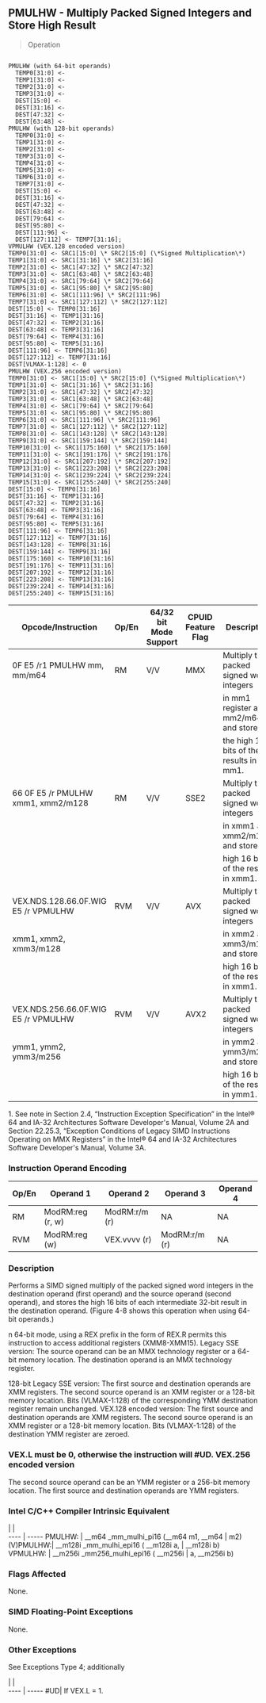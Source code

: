 ## PMULHW - Multiply Packed Signed Integers and Store High Result

> Operation
``` slim

PMULHW (with 64-bit operands)
  TEMP0[31:0] <-
  TEMP1[31:0] <-
  TEMP2[31:0] <-
  TEMP3[31:0] <-
  DEST[15:0] <-
  DEST[31:16] <-
  DEST[47:32] <-
  DEST[63:48] <-
PMULHW (with 128-bit operands)
  TEMP0[31:0] <-
  TEMP1[31:0] <-
  TEMP2[31:0] <-
  TEMP3[31:0] <-
  TEMP4[31:0] <-
  TEMP5[31:0] <-
  TEMP6[31:0] <-
  TEMP7[31:0] <-
  DEST[15:0] <-
  DEST[31:16] <-
  DEST[47:32] <-
  DEST[63:48] <-
  DEST[79:64] <-
  DEST[95:80] <-
  DEST[111:96] <-
  DEST[127:112] <- TEMP7[31:16];
VPMULHW (VEX.128 encoded version)
TEMP0[31:0] <- SRC1[15:0] \* SRC2[15:0] (\*Signed Multiplication\*)
TEMP1[31:0] <- SRC1[31:16] \* SRC2[31:16]
TEMP2[31:0] <- SRC1[47:32] \* SRC2[47:32]
TEMP3[31:0] <- SRC1[63:48] \* SRC2[63:48]
TEMP4[31:0] <- SRC1[79:64] \* SRC2[79:64]
TEMP5[31:0] <- SRC1[95:80] \* SRC2[95:80]
TEMP6[31:0] <- SRC1[111:96] \* SRC2[111:96]
TEMP7[31:0] <- SRC1[127:112] \* SRC2[127:112]
DEST[15:0] <- TEMP0[31:16]
DEST[31:16] <- TEMP1[31:16]
DEST[47:32] <- TEMP2[31:16]
DEST[63:48] <- TEMP3[31:16]
DEST[79:64] <- TEMP4[31:16]
DEST[95:80] <- TEMP5[31:16]
DEST[111:96] <- TEMP6[31:16]
DEST[127:112] <- TEMP7[31:16]
DEST[VLMAX-1:128] <- 0
PMULHW (VEX.256 encoded version)
TEMP0[31:0] <- SRC1[15:0] \* SRC2[15:0] (\*Signed Multiplication\*)
TEMP1[31:0] <- SRC1[31:16] \* SRC2[31:16]
TEMP2[31:0] <- SRC1[47:32] \* SRC2[47:32]
TEMP3[31:0] <- SRC1[63:48] \* SRC2[63:48]
TEMP4[31:0] <- SRC1[79:64] \* SRC2[79:64]
TEMP5[31:0] <- SRC1[95:80] \* SRC2[95:80]
TEMP6[31:0] <- SRC1[111:96] \* SRC2[111:96]
TEMP7[31:0] <- SRC1[127:112] \* SRC2[127:112]
TEMP8[31:0] <- SRC1[143:128] \* SRC2[143:128]
TEMP9[31:0] <- SRC1[159:144] \* SRC2[159:144]
TEMP10[31:0] <- SRC1[175:160] \* SRC2[175:160]
TEMP11[31:0] <- SRC1[191:176] \* SRC2[191:176]
TEMP12[31:0] <- SRC1[207:192] \* SRC2[207:192]
TEMP13[31:0] <- SRC1[223:208] \* SRC2[223:208]
TEMP14[31:0] <- SRC1[239:224] \* SRC2[239:224]
TEMP15[31:0] <- SRC1[255:240] \* SRC2[255:240]
DEST[15:0] <- TEMP0[31:16]
DEST[31:16] <- TEMP1[31:16]
DEST[47:32] <- TEMP2[31:16]
DEST[63:48] <- TEMP3[31:16]
DEST[79:64] <- TEMP4[31:16]
DEST[95:80] <- TEMP5[31:16]
DEST[111:96] <- TEMP6[31:16]
DEST[127:112] <- TEMP7[31:16]
DEST[143:128] <- TEMP8[31:16]
DEST[159:144] <- TEMP9[31:16]
DEST[175:160] <- TEMP10[31:16]
DEST[191:176] <- TEMP11[31:16]
DEST[207:192] <- TEMP12[31:16]
DEST[223:208] <- TEMP13[31:16]
DEST[239:224] <- TEMP14[31:16]
DEST[255:240] <- TEMP15[31:16]

```

 Opcode/Instruction                 | Op/En| 64/32 bit Mode Support| CPUID Feature Flag| Description                             
 ---  | --- | --- | --- | ---
 0F E5 /r1 PMULHW mm, mm/m64        | RM   | V/V                   | MMX               | Multiply the packed signed word integers
                                    |      |                       |                   | in mm1 register and mm2/m64, and store  
                                    |      |                       |                   | the high 16 bits of the results in mm1. 
 66 0F E5 /r PMULHW xmm1, xmm2/m128 | RM   | V/V                   | SSE2              | Multiply the packed signed word integers
                                    |      |                       |                   | in xmm1 and xmm2/m128, and store the    
                                    |      |                       |                   | high 16 bits of the results in xmm1.    
 VEX.NDS.128.66.0F.WIG E5 /r VPMULHW| RVM  | V/V                   | AVX               | Multiply the packed signed word integers
 xmm1, xmm2, xmm3/m128              |      |                       |                   | in xmm2 and xmm3/m128, and store the    
                                    |      |                       |                   | high 16 bits of the results in xmm1.    
 VEX.NDS.256.66.0F.WIG E5 /r VPMULHW| RVM  | V/V                   | AVX2              | Multiply the packed signed word integers
 ymm1, ymm2, ymm3/m256              |      |                       |                   | in ymm2 and ymm3/m256, and store the    
                                    |      |                       |                   | high 16 bits of the results in ymm1.    
<aside class="notification">
1. See note in Section 2.4, “Instruction Exception Specification” in
the Intel® 64 and IA-32 Architectures Software Developer's Manual, Volume 2A
and Section 22.25.3, “Exception Conditions of Legacy SIMD Instructions Operating
on MMX Registers” in the Intel® 64 and IA-32 Architectures Software Developer's
Manual, Volume 3A.
</aside>


### Instruction Operand Encoding
 Op/En| Operand 1       | Operand 2    | Operand 3    | Operand 4
 ---  | --- | --- | --- | ---
 RM   | ModRM:reg (r, w)| ModRM:r/m (r)| NA           | NA       
 RVM  | ModRM:reg (w)   | VEX.vvvv (r) | ModRM:r/m (r)| NA       

### Description
Performs a SIMD signed multiply of the packed signed word integers in the destination
operand (first operand) and the source operand (second operand), and stores
the high 16 bits of each intermediate 32-bit result in the destination operand.
(Figure 4-8 shows this operation when using 64-bit operands.)

n 64-bit mode, using a REX prefix in the form of REX.R permits this instruction
to access additional registers (XMM8-XMM15). Legacy SSE version: The source
operand can be an MMX technology register or a 64-bit memory location. The destination
operand is an MMX technology register.

128-bit Legacy SSE version: The first source and destination operands are XMM
registers. The second source operand is an XMM register or a 128-bit memory
location. Bits (VLMAX-1:128) of the corresponding YMM destination register remain
unchanged. VEX.128 encoded version: The first source and destination operands
are XMM registers. The second source operand is an XMM register or a 128-bit
memory location. Bits (VLMAX-1:128) of the destination YMM register are zeroed.
### VEX.L must be 0, otherwise the instruction will #UD. VEX.256 encoded version
The second source operand can be an YMM register or a 256-bit memory location.
The first source and destination operands are YMM registers.



### Intel C/C++ Compiler Intrinsic Equivalent
   | |  
---- | -----
 PMULHW:   | __m64 _mm_mulhi_pi16 (__m64 m1, __m64
           | m2)                                  
 (V)PMULHW:| __m128i _mm_mulhi_epi16 ( __m128i a, 
           | __m128i b)                           
 VPMULHW:  | __m256i _mm256_mulhi_epi16 ( __m256i 
           | a, __m256i b)                        

### Flags Affected
None.


### SIMD Floating-Point Exceptions
None.


### Other Exceptions
See Exceptions Type 4; additionally

   | |  
---- | -----
 #UD| If VEX.L = 1.
